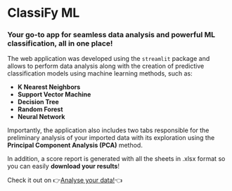 # ClassiFy ML
### Your go-to app for seamless data analysis and powerful ML classification, all in one place!

The web application was developed using the `streamlit` package and allows to perform data analysis along with the creation of predictive classification models using machine learning methods, such as:
- **K Nearest Neighbors**
- **Support Vector Machine**
- **Decision Tree**
- **Random Forest**
- **Neural Network**

Importantly, the application also includes two tabs responsible for the preliminary analysis of your imported data with its exploration using the **Principal Component Analysis (PCA)** method.

In addition, a score report is generated with all the sheets in .xlsx format so you can easily **download your results**!

Check it out on 👉[Analyse your data!](https://classify-ml.streamlit.app/)👈
